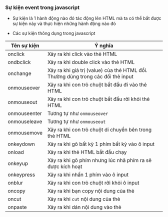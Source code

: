 
### Sự kiện event trong javascript

- Sự kiện là 1 hành động nào đó tác động lên HTML mà ta có thể bắt được sự kiện này và thực hiện những hành động nào đó

- Các sự kiện thông dụng trong javascript

|Tên sự kiện	| Ý nghĩa 	|
|------------------ 	|------------ 	|
|onclick 	| Xảy ra khi click vào thẻ HTML|
|ondbclick 	| Xảy ra khi double click vào thẻ HTML|
|onchange 	| Xảy ra khi giá trị (value) của thẻ HTML đổi. Thường dùng trong các đối thẻ input|
|onmouseover 	| Xảy ra khi con trỏ chuột bắt đầu đi vào thẻ HTML| 
|onmouseout 	| Xảy ra khi con trỏ chuột bắt đầu rời khỏi thẻ HTML|
|onmouseenter | Tương tự như `onmouseover`|
|onmouseleave | Tương tự như `onmouseout`|
|onmousemove	| Xảy ra khi con trỏ chuột di chuyển bên trong thẻ HTML|
|onkeydown 	| Xảy ra khi gõ bất kỳ 1 phím bất kỳ vào ô input|
|onload 	| Xảy ra khi thẻ HTML bắt đầu chạy|
|onkeyup 	| Xảy ra khi gõ phím nhưng lúc nhã phím ra sẽ được kích hoạt|
|onkeypress 	| Xảy ra khi nhấn 1 phím vào ô input|
|onblur 		| Xảy ra khi con trỏ chuột rời khỏi ô input|
|oncopy 	| Xảy ra khi bạn copy nội dung của thẻ|
|oncut 		| Xảy ra khi `cut` nội dung của thẻ|
|onpaste 	| Xảy ra khi dán nội dung vào thẻ|
